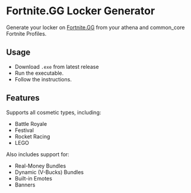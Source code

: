 # Fortnite.GG Locker Generator

Generate your locker on [Fortnite.GG](https://fortnite.gg) from your athena and common_core Fortnite Profiles.

## Usage

- Download `.exe` from latest release
- Run the executable.
- Follow the instructions.

## Features

Supports all cosmetic types, including:

- Battle Royale
- Festival
- Rocket Racing
- LEGO

Also includes support for:

- Real-Money Bundles
- Dynamic (V-Bucks) Bundles
- Built-in Emotes
- Banners
